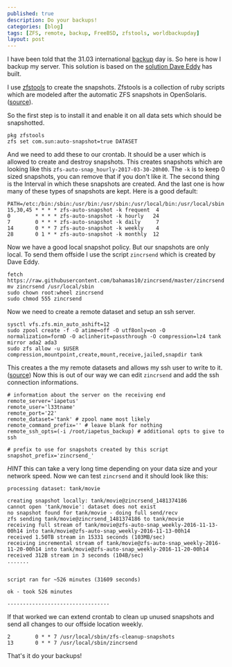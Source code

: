 ```yaml
---
published: true
description: Do your backups!
categories: [blog]
tags: [ZFS, remote, backup, FreeBSD, zfstools, worldbackupday]
layout: post
---
```


I have been told that the 31.03 international [backup](http://www.worldbackupday.com/) day is. 
So here is how I backup my server. This solution is based on the [solution Dave Eddy](http://www.daveeddy.com/2015/12/05/automatic-zfs-snapshots-and-backups/) has built.


I use [zfstools](https://www.freshports.org/sysutils/zfstools/) to create the snapshots. Zfstools is a collection of ruby scripts 
which are modeled after the automatic ZFS snapshots in OpenSolaris. ([source](https://github.com/bdrewery/zfstools)).

So the first step is to install it and enable it on all data sets which should be snapshotted.

```
pkg zfstools
zfs set com.sun:auto-snapshot=true DATASET
```

And we need to add these to our crontab. It should be a user which is allowed to create and destroy snapshots.
This creates snapshots which are looking like this `zfs-auto-snap_hourly-2017-03-30-20h00`. The `-k` is to keep 0 sized snapshots, you can remove that 
if you don't like it. The second thing is the Interval in which these snapshots are created. And the last one is how many of these types of snapshots are 
kept. Here is a good default:

```
PATH=/etc:/bin:/sbin:/usr/bin:/usr/sbin:/usr/local/bin:/usr/local/sbin
15,30,45 * * * * zfs-auto-snapshot -k frequent  4
0        * * * * zfs-auto-snapshot -k hourly   24
7        0 * * * zfs-auto-snapshot -k daily     7
14       0 * * 7 zfs-auto-snapshot -k weekly    4
28       0 1 * * zfs-auto-snapshot -k monthly  12
```

Now we have a good local snapshot policy. But our snapshots are only local. To send them offside I use the script `zincrsend`
which is created by Dave Eddy.

```
fetch https://raw.githubusercontent.com/bahamas10/zincrsend/master/zincrsend
mv zincrsend /usr/local/sbin
sudo chown root:wheel zincrsend
sudo chmod 555 zincrsend
```

Now we need to create a remote dataset and setup an ssh server.

```
sysctl vfs.zfs.min_auto_ashift=12
sudo zpool create -f -O atime=off -O utf8only=on -O normalization=formD -O aclinherit=passthrough -O compression=lz4 tank mirror ada2 ada3
sudo zfs allow -u $USER compression,mountpoint,create,mount,receive,jailed,snapdir tank
```

This creates a the my remote datasets and allows my ssh user to write to it. ([source](https://dan.langille.org/2015/02/16/zfs-send-zfs-receive-as-non-root/))
Now this is out of our way we can edit `zincrsend` and add the ssh connection informations.


```
# information about the server on the receiving end
remote_server='iapetus'
remote_user='l33tname'
remote_port='22'
remote_dataset='tank' # zpool name most likely
remote_command_prefix='' # leave blank for nothing
remote_ssh_opts=(-i /root/iapetus_backup) # additional opts to give to ssh

# prefix to use for snapshots created by this script
snapshot_prefix='zincrsend_'
```

*HINT* this can take a very long time depending on your data size and your network speed. Now we can test `zincrsend` and it should look like this:

```
processing dataset: tank/movie

creating snapshot locally: tank/movie@zincrsend_1481374186
cannot open 'tank/movie': dataset does not exist
no snapshot found for tank/movie - doing full send/recv
zfs sending tank/movie@zincrsend_1481374186 to tank/movie
receiving full stream of tank/movie@zfs-auto-snap_weekly-2016-11-13-00h14 into tank/movie@zfs-auto-snap_weekly-2016-11-13-00h14
received 1.50TB stream in 15331 seconds (103MB/sec)
receiving incremental stream of tank/movie@zfs-auto-snap_weekly-2016-11-20-00h14 into tank/movie@zfs-auto-snap_weekly-2016-11-20-00h14
received 312B stream in 3 seconds (104B/sec)
.......


script ran for ~526 minutes (31609 seconds)

ok - took 526 minutes

---------------------------------
```

If that worked we can extend crontab to clean up unused snapshots and send all changes to our offside location weekly.


```
2        0 * * 7 /usr/local/sbin/zfs-cleanup-snapshots
13       0 * * 7 /usr/local/sbin/zincrsend
```

That's it do your backups!

